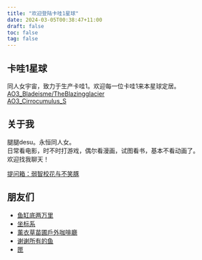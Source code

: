 ```yaml
---
title: "欢迎登陆卡哇1星球"
date: 2024-03-05T00:38:47+11:00
draft: false
toc: false
tag: false
---
```


## 卡哇1星球
同人女宇宙，致力于生产卡哇1。欢迎每一位卡哇1来本星球定居。  
[AO3_Bladeisme/TheBlazingglacier](https://archiveofourown.org/users/Theblazingglacier)  
[AO3_Cirrocumulus_S](https://archiveofourown.org/users/Cirrocumulus_S)  


## 关于我
腿腿desu。永恒同人女。  
日常看电影，时不时打游戏，偶尔看漫画，试图看书，基本不看动画了。  
欢迎找我聊天！  

[提问箱：弱智校花与不笑豚](https://box.n3ko.cc/_/meaningless)    


## 朋友们
- [鱼缸底两万里](https://erimland.vercel.app)    
- [坐标系](https://ownwrite859318537.wordpress.com/)
- [薰衣草苗圃戶外咖啡廳](https://lazuritecafe.wordpress.com/)
- [谢谢所有的鱼](https://gregueria.icu/)
- [匣](lunasa.icu/)

